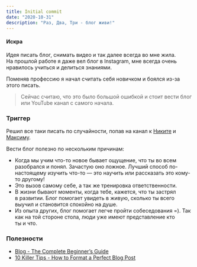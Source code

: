 ```yaml
---
title: Initial commit
date: "2020-10-31"
description: "Раз, Два, Три - блог живи!"
---
```


#### Искра

Идея писать блог, снимать видео и&nbsp;так далее всегда во&nbsp;мне жила.
На&nbsp;прошлой работе я&nbsp;даже вел блог в&nbsp;Instagram, мне всегда очень нравилось учиться и&nbsp;делиться знаниями.

Поменяв профессию я начал считать себя новичком и&nbsp;боялся из-за этого писать.
> Сейчас считаю, что это было большой ошибкой и стоит вести блог или YouTube канал с самого начала.

### Триггер

Решил все таки писать по случайности, попав на канал к 
[Никите](https://www.youtube.com/channel/UCBwzYyUeHimj90e3fqJtrlA "Канал Никиты") и
[Максиму](https://www.youtube.com/user/satansdeer1 "Канал Максима").

Вести блог полезно по&nbsp;нескольким причинам:

- Когда мы&nbsp;учим что-то новое бывает ощущение, что ты&nbsp;во&nbsp;всем разобрался и&nbsp;понял. Зачастую оно ложное.
  Лучший способ по-настоящему изучить что-то&nbsp;&mdash; это научить или рассказать это кому-то другому!
- Это вызов самому себе, а&nbsp;так&nbsp;же тренировка ответственности.
- В&nbsp;жизни бывают моменты, когда тебе, кажется, что ты&nbsp;застрял в&nbsp;развитии.
  Блог помогает увидеть в&nbsp;живую, сколько ты&nbsp;всего выучил и&nbsp;становится спокойно на&nbsp;душе.
- Из&nbsp;опыта других, блог помогает легче пройти собеседования =). Так как на&nbsp;той стороне стола, люди уже имеют представление
  кто ты&nbsp;и&nbsp;что.


### Полезности

- [Blog - The Complete Beginner’s Guide](https://bloggingwizard.com/how-to-promote-your-blog/ "How To Promote Your Blog: The Complete Beginner’s Guide")
- [10 Killer Tips - How to Format a Perfect Blog Post](https://writtent.com/blog/format-perfect-blog-post-10-tips/ "How to Format a Perfect Blog Post")


